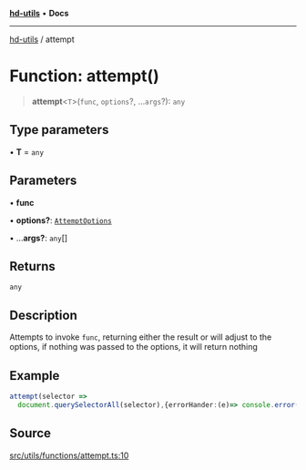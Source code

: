 [**hd-utils**](../README.md) • **Docs**

***

[hd-utils](../globals.md) / attempt

# Function: attempt()

> **attempt**\<`T`\>(`func`, `options`?, ...`args`?): `any`

## Type parameters

• **T** = `any`

## Parameters

• **func**

• **options?**: [`AttemptOptions`](../type-aliases/AttemptOptions.md)

• ...**args?**: `any`[]

## Returns

`any`

## Description

Attempts to invoke `func`, returning either the result or will adjust to the options,
if nothing was passed to the options, it will return nothing

## Example

```ts
attempt(selector =>
  document.querySelectorAll(selector),{errorHander:(e)=> console.error(e)}, '>_>')
```

## Source

[src/utils/functions/attempt.ts:10](https://github.com/AhmadHddad/h-utils/blob/8e9e542f98b1a43a336ce585dc8666b21b0e894d/src/utils/functions/attempt.ts#L10)

